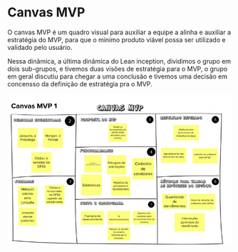 # Canvas MVP

O canvas MVP é um quadro visual para auxiliar a equipe a alinha e auxiliar a estratégia do MVP, para que o minimo produto viável possa ser utilizado e validado pelo usuário.

Nessa dinâmica, a última dinâmica do Lean inception, dividimos o grupo em dois sub-grupos, e tivemos duas visões de estratégia para o MVP, o grupo em geral discutiu para chegar a uma conclusão e tivemos uma decisão em concensso da definição de estratégia pra o MVP.



![Canvas](../assets/img/canvas.png)
